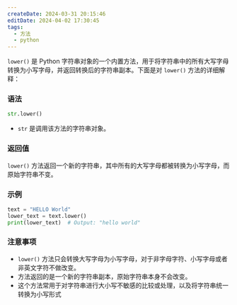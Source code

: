 ```yaml
---
createDate: 2024-03-31 20:15:46
editDate: 2024-04-02 17:30:45
tags:
  - 方法
  - python
---
```

`lower()` 是 Python 字符串对象的一个内置方法，用于将字符串中的所有大写字母转换为小写字母，并返回转换后的字符串副本。下面是对 `lower()` 方法的详细解释：

### 语法
```python
str.lower()
```

- `str` 是调用该方法的字符串对象。

### 返回值
`lower()` 方法返回一个新的字符串，其中所有的大写字母都被转换为小写字母，而原始字符串不变。

### 示例
```python
text = "HELLO World"
lower_text = text.lower()
print(lower_text)  # Output: "hello world"
```

### 注意事项
- `lower()` 方法只会转换大写字母为小写字母，对于非字母字符、小写字母或者非英文字符不做改变。
- 方法返回的是一个新的字符串副本，原始字符串本身不会改变。
- 这个方法常用于对字符串进行大小写不敏感的比较或处理，以及将字符串统一转换为小写形式